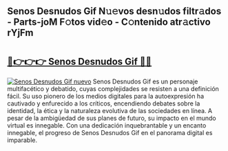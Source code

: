 ## Senos Desnudos Gif N𝚞𝚎vos desn𝚞dos filtr𝚊dos - Parts-joM F𝚘tos vid𝚎o - C𝚘ntenido atr𝚊ctivo rYjFm

# <h2><a href="http://mbagry3.tromn.icu/?c=Senos+Desnudos+Gif">🔗👉👉👉 Senos Desnudos Gif 🔗🔗</a></h2>

[![Senos Desnudos Gif nuevo](https://i.imgur.com/pEAQMta.gif)](http://mbagry3.tromn.icu/?c=Senos+Desnudos+Gif)
Senos Desnudos Gif es un personaje multifacético y debatido, cuyas complejidades se resisten a una definición fácil.  Su uso pionero de los medios digitales para la autoexpresión ha cautivado y enfurecido a los críticos, encendiendo debates sobre la identidad, la ética y la naturaleza evolutiva de las sociedades en línea. A pesar de la ambigüedad de sus planes de futuro, su impacto en el mundo virtual es innegable. Con una dedicación inquebrantable y un encanto innegable, el progreso de Senos Desnudos Gif en el panorama digital es imparable.
